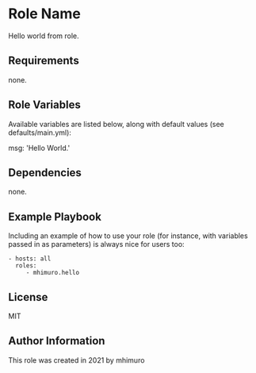 Role Name
=========

Hello world from role.

Requirements
------------

none.

Role Variables
--------------

Available variables are listed below, along with default values (see defaults/main.yml):

msg: 'Hello World.'

Dependencies
------------

none.

Example Playbook
----------------

Including an example of how to use your role (for instance, with variables passed in as parameters) is always nice for users too:

    - hosts: all
      roles:
         - mhimuro.hello

License
-------

MIT

Author Information
------------------

This role was created in 2021 by mhimuro
